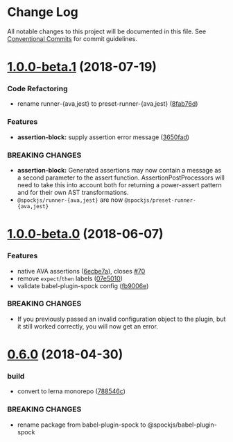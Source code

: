 # Change Log

All notable changes to this project will be documented in this file.
See [Conventional Commits](https://conventionalcommits.org) for commit guidelines.

<a name="1.0.0-beta.1"></a>
# [1.0.0-beta.1](https://github.com/spockjs/spockjs/compare/v1.0.0-beta.0...v1.0.0-beta.1) (2018-07-19)


### Code Refactoring

* rename runner-{ava,jest} to preset-runner-{ava,jest} ([8fab76d](https://github.com/spockjs/spockjs/commit/8fab76d))


### Features

* **assertion-block:** supply assertion error message ([3650fad](https://github.com/spockjs/spockjs/commit/3650fad))


### BREAKING CHANGES

* **assertion-block:** Generated assertions may now contain a message
as a second parameter to the assert function.
AssertionPostProcessors will need to take this into account
both for returning a power-assert pattern
and for their own AST transformations.
* `@spockjs/runner-{ava,jest}` are now `@spockjs/preset-runner-{ava,jest}`





<a name="1.0.0-beta.0"></a>
# [1.0.0-beta.0](https://github.com/spockjs/spockjs/compare/v0.6.0...v1.0.0-beta.0) (2018-06-07)


### Features

* native AVA assertions ([6ecbe7a](https://github.com/spockjs/spockjs/commit/6ecbe7a)), closes [#70](https://github.com/spockjs/spockjs/issues/70)
* remove `expect`/`then` labels ([07e5010](https://github.com/spockjs/spockjs/commit/07e5010))
* validate babel-plugin-spock config ([fb9006e](https://github.com/spockjs/spockjs/commit/fb9006e))


### BREAKING CHANGES

* If you previously passed an invalid configuration object to the plugin,
but it still worked correctly, you will now get an error.





<a name="0.6.0"></a>
# [0.6.0](https://github.com/spockjs/spockjs/compare/v0.5.0...v0.6.0) (2018-04-30)


### build

* convert to lerna monorepo ([788546c](https://github.com/spockjs/spockjs/commit/788546c))


### BREAKING CHANGES

* rename package from babel-plugin-spock to
@spockjs/babel-plugin-spock
